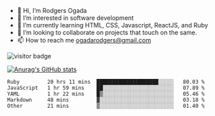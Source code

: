 - 👋 Hi, I’m Rodgers Ogada
- 👀 I’m interested in software development
- 🌱 I’m currently learning HTML, CSS, Javascript, ReactJS, and Ruby
- 💞️ I’m looking to collaborate on projects that touch on the same.
- 📫 How to reach me ogadarodgers@gmail.com

![visitor badge](https://visitor-badge.glitch.me/badge?page_id=ogada-otieno.visitor-badge)

[![Anurag's GitHub stats](https://github-readme-stats.vercel.app/api?username=ogada-otieno)](https://github.com/anuraghazra/github-readme-stats) 
<!--START_SECTION:waka-->

```text
Ruby         20 hrs 11 mins  ████████████████████░░░░░   80.03 %
JavaScript   1 hr 59 mins    ██░░░░░░░░░░░░░░░░░░░░░░░   07.89 %
YAML         1 hr 22 mins    █▒░░░░░░░░░░░░░░░░░░░░░░░   05.46 %
Markdown     48 mins         ▓░░░░░░░░░░░░░░░░░░░░░░░░   03.18 %
Other        21 mins         ▒░░░░░░░░░░░░░░░░░░░░░░░░   01.40 %
```

<!--END_SECTION:waka-->

<!---
ogada-otieno/ogada-otieno is a ✨ special ✨ repository because its `README.md` (this file) appears on your GitHub profile.
You can click the Preview link to take a look at your changes.
--->
